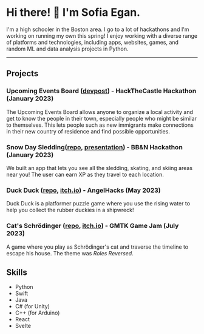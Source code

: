 # Hi there! 👋 I'm Sofia Egan.

I'm a high schooler in the Boston area. I go to a lot of hackathons and I'm working on running my own this spring! I enjoy working with a diverse range of platforms and technologies, including apps, websites, games, and random ML and data analysis projects in Python.

---

## Projects

### Upcoming Events Board ([devpost](https://devpost.com/software/upcoming-events-board)) - HackTheCastle Hackathon (January 2023)
The Upcoming Events Board allows anyone to organize a local activity and get to know the people in their town, especially people who might be similar to themselves. This lets people such as new immigrants make connections in their new country of residence and find possible opportunities.

### Snow Day Sledding([repo](https://github.com/EerierGosling/Snow-Day-Sledding), [presentation](https://docs.google.com/presentation/d/1acBdPOdk9REWFreQ4EXicJParBPiaYJC-Tnyn3GmBP0/edit?usp=sharing)) - BB&N Hackathon (January 2023)
We built an app that lets you see all the sledding, skating, and skiing areas near you! The user can earn XP as they travel to each location.

### Duck Duck ([repo](https://github.com/EerierGosling/Duck-Duck), [itch.io](https://eeriergosling.itch.io/duckduck)) - AngelHacks (May 2023)
Duck Duck is a platformer puzzle game where you use the rising water to help you collect the rubber duckies in a shipwreck!

### Cat's Schrödinger ([repo](https://github.com/EerierGosling/Cats-Schrodinger), [itch.io](https://itsmenoobieboy.itch.io/cats-schrodinger)) - GMTK Game Jam (July 2023)
A game where you play as Schrödinger's cat and traverse the timeline to escape his house. The theme was _Roles Reversed_.

## Skills
- Python
- Swift
- Java
- C# (for Unity)
- C++ (for Arduino)
- React
- Svelte

